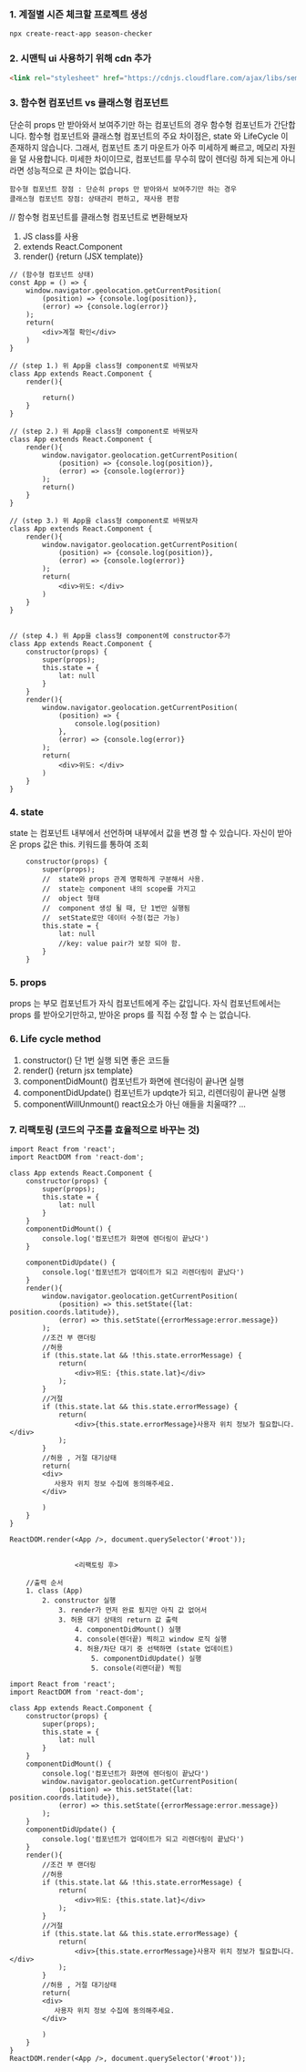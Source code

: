 ### 1. 계절별 시즌 체크할 프로젝트 생성
```react 
npx create-react-app season-checker
```

### 2.  시맨틱 ui 사용하기 위해 cdn 추가
```html
<link rel="stylesheet" href="https://cdnjs.cloudflare.com/ajax/libs/semantic-ui/2.4.1/semantic.min.css" integrity="sha256-9mbkOfVho3ZPXfM7W8sV2SndrGDuh7wuyLjtsWeTI1Q=" crossorigin="anonymous" />
```

### 3. 함수현 컴포넌트 vs 클래스형 컴포넌트
단순히 props 만 받아와서 보여주기만 하는 컴포넌트의 경우 함수형 컴포넌트가 간단합니다.
함수형 컴포넌트와 클래스형 컴포넌트의 주요 차이점은, state 와 LifeCycle 이 존재하지 않습니다.
그래서, 컴포넌트 초기 마운트가 아주 미세하게 빠르고, 메모리 자원을 덜 사용합니다. 
미세한 차이이므로, 컴포넌트를 무수히 많이 렌더링 하게 되는게 아니라면 성능적으로 큰 차이는 없습니다.

    함수형 컴포넌트 장점 : 단순히 props 만 받아와서 보여주기만 하는 경우
    클래스형 컴포넌트 장점: 상태관리 편하고, 재사용 편함

// 함수형 컴포넌트를 클래스형 컴포넌트로 변환해보자 
1. JS class를 사용
2. extends React.Component
3. render() {return (JSX template)}

```react
// (함수형 컴포넌트 상태)
const App = () => {
    window.navigator.geolocation.getCurrentPosition(
        (position) => {console.log(position)},
        (error) => {console.log(error)}
    );
    return(
        <div>계절 확인</div>
    )
}

// (step 1.) 위 App을 class형 component로 바꿔보자 
class App extends React.Component {
    render(){
        
        return()
    }
}

// (step 2.) 위 App을 class형 component로 바꿔보자 
class App extends React.Component {
    render(){
        window.navigator.geolocation.getCurrentPosition(
            (position) => {console.log(position)},
            (error) => {console.log(error)}
        );
        return()
    }
}

// (step 3.) 위 App을 class형 component로 바꿔보자 
class App extends React.Component {
    render(){
        window.navigator.geolocation.getCurrentPosition(
            (position) => {console.log(position)},
            (error) => {console.log(error)}
        );
        return(
            <div>위도: </div>
        )
    }
}


// (step 4.) 위 App을 class형 component에 constructor추가 
class App extends React.Component {
    constructor(props) {
        super(props);
        this.state = {
            lat: null
        }
    }
    render(){
        window.navigator.geolocation.getCurrentPosition(
            (position) => {
                console.log(position)
            },
            (error) => {console.log(error)}
        );
        return(
            <div>위도: </div>
        )
    }
}
```

### 4. state
state 는 컴포넌트 내부에서 선언하며 내부에서 값을 변경 할 수 있습니다.
자신이 받아온 props 값은 this. 키워드를 통하여 조회
```
    constructor(props) {
        super(props);
        //  state와 props 관계 명확하게 구분해서 사용.
        //  state는 component 내의 scope를 가지고
        //  object 형태
        //  component 생성 될 때, 단 1번만 실행됨
        //  setState로만 데이터 수정(접근 가능)
        this.state = {
            lat: null 
            //key: value pair가 보장 되야 함.
        }
    }
```

### 5. props
props 는 부모 컴포넌트가 자식 컴포넌트에게 주는 값입니다. 
자식 컴포넌트에서는 props 를 받아오기만하고, 받아온 props 를 직접 수정 할 수 는 없습니다.


### 6. Life cycle method
1. constructor()
    단 1번 실행 되면 좋은 코드들
2. render()
    {return jsx template}
3. componentDidMount()
    컴포넌트가 화면에 렌더링이 끝나면 실행
4. componentDidUpdate()
    컴포넌트가 updqte가 되고, 리렌더링이 끝나면 실행
5. componentWillUnmount()
   react요소가 아닌 애들을 치울때?? 
...

### 7. 리팩토링 (코드의 구조를 효율적으로 바꾸는 것)
```react
import React from 'react';
import ReactDOM from 'react-dom';

class App extends React.Component {
    constructor(props) {
        super(props);
        this.state = {
            lat: null 
        }
    }
    componentDidMount() {
        console.log('컴포넌트가 화면에 렌더링이 끝났다')
    }

    componentDidUpdate() {
        console.log('컴포넌트가 업데이트가 되고 리렌더링이 끝났다')
    }
    render(){
        window.navigator.geolocation.getCurrentPosition(
            (position) => this.setState({lat: position.coords.latitude}),
            (error) => this.setState({errorMessage:error.message})
        );
        //조건 부 랜더링
        //허용
        if (this.state.lat && !this.state.errorMessage) {
            return(
                <div>위도: {this.state.lat}</div>
            );
        }
        //거절
        if (this.state.lat && this.state.errorMessage) {
            return(
                <div>{this.state.errorMessage}사용자 위치 정보가 필요합니다.</div>
            );
        }
        //허용 , 거절 대기상태
        return(
        <div>
           사용자 위치 정보 수집에 동의해주세요.
        </div>

        )
    }
}

ReactDOM.render(<App />, document.querySelector('#root'));


```

                    <리팩토링 후>


```react
    //출력 순서
    1. class (App)
        2. constructor 실행
            3. render가 먼저 완료 됬지만 아직 값 없어서
            3. 허용 대기 상태의 return 값 출력
                4. componentDidMount() 실행 
                4. console(렌더끝) 찍히고 window 로직 실행
                4. 허용/차단 대기 중 선택하면 (state 업데이트)
                    5. componentDidUpdate() 실행
                    5. console(리랜더끝) 찍힘

import React from 'react';
import ReactDOM from 'react-dom';

class App extends React.Component {
    constructor(props) {
        super(props);
        this.state = {
            lat: null 
        }
    }
    componentDidMount() {
        console.log('컴포넌트가 화면에 렌더링이 끝났다')
        window.navigator.geolocation.getCurrentPosition(
            (position) => this.setState({lat: position.coords.latitude}),
            (error) => this.setState({errorMessage:error.message})
        );
    }
    componentDidUpdate() {
        console.log('컴포넌트가 업데이트가 되고 리렌더링이 끝났다')
    }
    render(){
        //조건 부 랜더링
        //허용
        if (this.state.lat && !this.state.errorMessage) {
            return(
                <div>위도: {this.state.lat}</div>
            );
        }
        //거절
        if (this.state.lat && this.state.errorMessage) {
            return(
                <div>{this.state.errorMessage}사용자 위치 정보가 필요합니다.</div>
            );
        }
        //허용 , 거절 대기상태
        return(
        <div>
           사용자 위치 정보 수집에 동의해주세요.
        </div>

        )
    }
}
ReactDOM.render(<App />, document.querySelector('#root'));
```